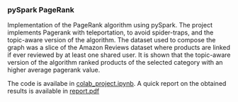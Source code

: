 ### pySpark PageRank
Implementation of the PageRank algorithm using pySpark. The project implements Pagerank with teleportation, to avoid spider-traps, and the topic-aware version of the algorithm.
The dataset used to compose the graph was a slice of the Amazon Reviews dataset where products are linked if ever reviewed by at least one shared user. 
It is shown that the topic-aware version of the algorithm ranked products of the selected category with an higher average pagerank value.

The code is availabe in [colab_project.ipynb](colab_project.ipynb).
A quick report on the obtained results is available in [report.pdf](report.pdf)

